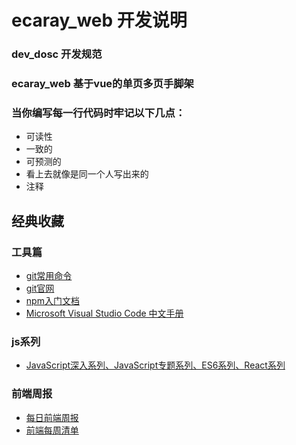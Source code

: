 # ecaray_web 开发说明

### dev_dosc 开发规范
### ecaray_web 基于vue的单页多页手脚架

###  当你编写每一行代码时牢记以下几点：
* 可读性
* 一致的
* 可预测的
* 看上去就像是同一个人写出来的
* 注释

## 经典收藏
### 工具篇
* [git常用命令](https://segmentfault.com/a/1190000011200689)
* [git官网](https://git-scm.com/book/zh/v2)
* [npm入门文档](https://segmentfault.com/a/1190000005799797)
* [Microsoft Visual Studio Code 中文手册](https://jeasonstudio.gitbooks.io/vscode-cn-doc/content/)

### js系列
* [JavaScript深入系列、JavaScript专题系列、ES6系列、React系列](https://github.com/mqyqingfeng/Blog)

### 前端周报
* [每日前端周报](https://github.com/daochouwangu/webfrontdaily/issues/121)
* [前端每周清单](http://www.infoq.com/cn/FE-Weekly)
